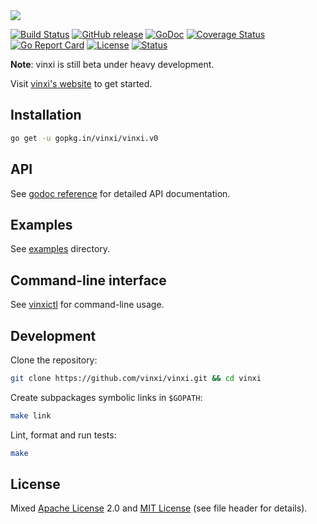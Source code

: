 <img src="http://vinxi.github.io/public/images/large.png" />

[![Build Status](https://travis-ci.org/vinxi/vinxi.png)](https://travis-ci.org/vinxi/vinxi) [![GitHub release](https://img.shields.io/badge/version-0.1.0-orange.svg?style=flat)](https://github.com/vinxi/vinxi/releases) [![GoDoc](https://godoc.org/github.com/vinxi/vinxi?status.svg)](https://godoc.org/github.com/vinxi/vinxi) [![Coverage Status](https://coveralls.io/repos/github/vinxi/vinxi/badge.svg?branch=master)](https://coveralls.io/github/vinxi/vinxi?branch=master) [![Go Report Card](https://goreportcard.com/badge/github.com/vinxi/vinxi)](https://goreportcard.com/report/github.com/vinxi/vinxi) [![License](https://img.shields.io/badge/license-MIT-blue.svg)](https://github.com/vinxi/vinxin/blob/master/LICENSE.md) [![Status](https://img.shields.io/badge/status-beta-blue.svg)](#) 

**Note**: vinxi is still beta under heavy development.

Visit [vinxi's website](http://vinxi.github.io) to get started.

## Installation

```bash
go get -u gopkg.in/vinxi/vinxi.v0
```

<!--
## Docs

- Introduction
- Installation
- API
- Design goals
- Use cases
- Middleware layer
- List of middleware
- Interpolarity with existent frameworks and libraries.
- Writting a middleware
- Performance
- Benchmarking
- Examples
-->

## API

See [godoc reference](https://godoc.org/github.com/vinxi/vinxi) for detailed API documentation.

## Examples

See [examples](https://github.com/vinxi/vinxi/tree/master/_examples) directory.

## Command-line interface

See [vinxictl](https://github.com/vinxi/vinxictl) for command-line usage.

## Development

Clone the repository:
```bash
git clone https://github.com/vinxi/vinxi.git && cd vinxi
```

Create subpackages symbolic links in `$GOPATH`:
```bash
make link
```

Lint, format and run tests:
```bash
make 
```

## License

Mixed [Apache License](https://opensource.org/licenses/Apache-2.0) 2.0 and [MIT License](https://opensource.org/licenses/MIT) (see file header for details).
